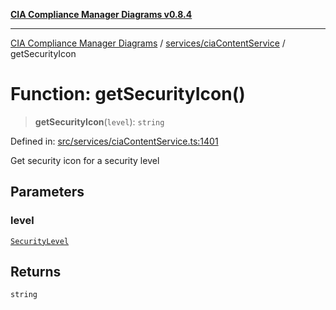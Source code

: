 [**CIA Compliance Manager Diagrams v0.8.4**](../../../README.md)

***

[CIA Compliance Manager Diagrams](../../../modules.md) / [services/ciaContentService](../README.md) / getSecurityIcon

# Function: getSecurityIcon()

> **getSecurityIcon**(`level`): `string`

Defined in: [src/services/ciaContentService.ts:1401](https://github.com/Hack23/cia-compliance-manager/blob/a6d8d6a2cab2160940b9a047208c12088d7e02cf/src/services/ciaContentService.ts#L1401)

Get security icon for a security level

## Parameters

### level

[`SecurityLevel`](../../../types/cia/type-aliases/SecurityLevel.md)

## Returns

`string`
